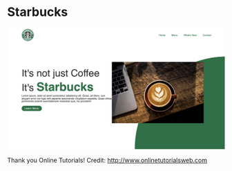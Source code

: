 # Starbucks

![Alt text](/screenshot.png?raw=true)

Thank you Online Tutorials!
Credit: http://www.onlinetutorialsweb.com
